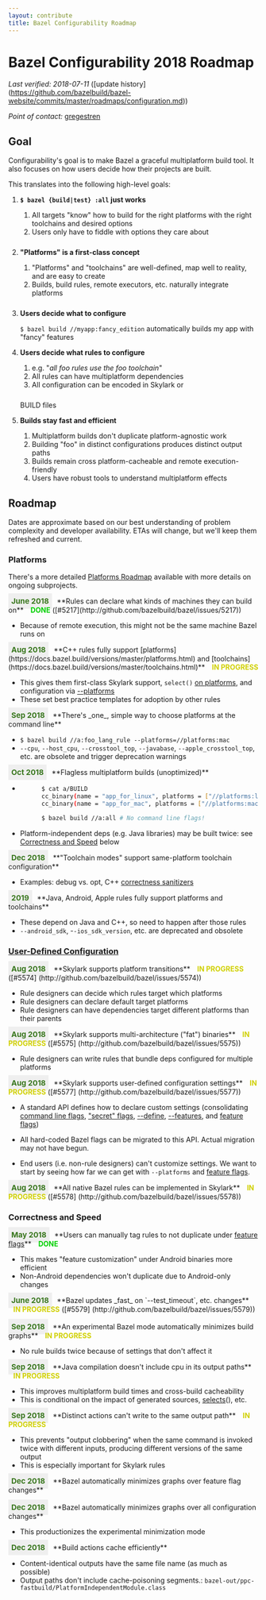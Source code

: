 ```yaml
---
layout: contribute
title: Bazel Configurability Roadmap
---
```

<style>
  .padbottom { padding-bottom: 10px; }
  .etabox {
    background: #EFEFEF;
    color: #38761D;
    font-size: 15px;
    font-weight: bold;
    display: inline;
    padding: 6px;
    margin-right: 10px;
  }
  .donestatus {
    color: #00D000;
    font-weight: bold;
    padding-left: 10px;
  }
  .inprogressstatus {
    color: #D0D000;
    font-weight: bold;
    padding-left: 10px;
  }
</style>

# Bazel Configurability 2018 Roadmap

*Last verified: 2018-07-11* ([update history]
(https://github.com/bazelbuild/bazel-website/commits/master/roadmaps/configuration.md))

*Point of contact:* [gregestren](https://github.com/gregestren)

## Goal

Configurability's goal is to make Bazel a graceful multiplatform build
tool. It also focuses on how users decide how their projects are built.


This translates into the following high-level goals:

1. **`$ bazel {build|test} :all` just works**
    1. All targets "know" how to build for the right platforms with the right
       toolchains and desired options
    1. <div class="padbottom">Users only have to fiddle with options they care
       about</div>

1. **"Platforms" is a first-class concept**
    1. "Platforms" and "toolchains" are well-defined, map well to reality, and are
        easy to create
    1. <div class="padbottom">Builds, build rules, remote executors, etc.
       naturally integrate platforms</div>

1. **Users decide what to configure**

    `$ bazel build //myapp:fancy_edition` automatically builds my app with
    "fancy" features

1. **Users decide what rules to configure**
    1. e.g. "*all foo rules use the foo toolchain*"
    1. All rules can have multiplatform dependencies
    1. <div class="padbottom">All configuration can be encoded in Skylark or
    BUILD files</div>

1. **Builds stay fast and efficient**
    1. Multiplatform builds don't duplicate platform-agnostic work
    1. Building "foo" in distinct configurations produces distinct output paths
    1. Builds remain cross platform-cacheable and remote execution-friendly
    1. Users have robust tools to understand multiplatform effects

## Roadmap

Dates are approximate based on our best understanding of problem complexity
and developer availability. ETAs will change, but we'll keep them refreshed and
current.

### Platforms
There's a more detailed [Platforms Roadmap](platforms.html) available with more details on ongoing subprojects.

<div class="etabox">June 2018</div>**Rules can declare what kinds of machines
they can build on**
<span class="donestatus">DONE</span> ([#5217](http://github.com/bazelbuild/bazel/issues/5217))

* Because of remote execution, this might not be the same machine Bazel runs on


<div class="etabox">Aug 2018</div>**C++ rules fully support
[platforms](https://docs.bazel.build/versions/master/platforms.html) and
[toolchains](https://docs.bazel.build/versions/master/toolchains.html)**
<span class="inprogressstatus">IN PROGRESS</span>

* This gives them first-class Skylark support, `select()` [on
platforms](https://docs.bazel.build/versions/master/be/general.html#config_setting.constraint_values),
and configuration via
[--platforms](https://docs.bazel.build/versions/master/platforms.html#specifying-a-platform-for-a-build)
* These set best practice templates for adoption by other rules


<div class="etabox">Sep 2018</div>**There's _one_, simple way to choose platforms
at the command line**

* `$ bazel build //a:foo_lang_rule --platforms=//platforms:mac`
* `--cpu`, `--host_cpu`, `--crosstool_top`, `--javabase`,
  `--apple_crosstool_top`, etc. are obsolete and trigger deprecation warnings


<div class="etabox">Oct 2018</div>**Flagless multiplatform builds
(unoptimized)**

* ```sh
        $ cat a/BUILD
        cc_binary(name = "app_for_linux", platforms = ["//platforms:linux"])
        cc_binary(name = "app_for_mac", platforms = ["//platforms:mac"])

        $ bazel build //a:all # No command line flags!
  ```

* Platform-independent deps (e.g. Java libraries) may be built twice: see
    [Correctness and Speed](#correctness_and_speed) below

<div class="etabox">Dec 2018</div>**"Toolchain modes" support same-platform
toolchain configuration**

* Examples: debug vs. opt, C++ [correctness
  sanitizers](https://github.com/google/sanitizers)


<div class="etabox">2019</div>**Java, Android, Apple rules fully support platforms and
toolchains**

* These depend on Java and C++, so need to happen after those rules
* `--android_sdk`, -`-ios_sdk_version`, etc. are deprecated and obsolete


### [User-Defined Configuration](https://docs.google.com/document/d/1vc8v-kXjvgZOdQdnxPTaV0rrLxtP2XwnD2tAZlYJOqw/edit?usp=sharing)


<div class="etabox">Aug 2018</div>**Skylark supports platform transitions**
<span class="inprogressstatus">IN PROGRESS</span> ([#5574]
(http://github.com/bazelbuild/bazel/issues/5574))

* Rule designers can decide which rules target which platforms
* Rule designers can declare default target platforms
* Rule designers can have dependencies target different platforms than their
  parents


<div class="etabox">Aug 2018</div>**Skylark supports multi-architecture ("fat")
binaries**
<span class="inprogressstatus">IN PROGRESS</span> ([#5575]
(http://github.com/bazelbuild/bazel/issues/5575))

* Rule designers can write rules that bundle deps configured for multiple
  platforms


<div class="etabox">Aug 2018</div>**Skylark supports user-defined configuration
settings**
<span class="inprogressstatus">IN PROGRESS</span> ([#5577]
(http://github.com/bazelbuild/bazel/issues/5577))

* A standard API defines how to declare custom settings (consolidating [command
  line
  flags](https://docs.bazel.build/versions/master/command-line-reference.html),
  ["secret"
  flags](https://github.com/bazelbuild/bazel/blob/master/src/main/java/com/google/devtools/build/lib/rules/apple/AppleCommandLineOptions.java#L246),
  [--define](https://github.com/bazelbuild/bazel/blob/b3cf83cd20f30d77e6768de651a3e652f86d6f78/src/main/java/com/google/devtools/build/lib/analysis/config/BuildConfiguration.java#L423),
  [--features](https://source.bazel.build/bazel/+/master:src/main/java/com/google/devtools/build/lib/analysis/config/BuildConfiguration.java;l=835?q=file:BuildConfiguration.java),
  and [feature
  flags](https://github.com/bazelbuild/bazel/blob/d6a98282e229b311dd56e65b72003197120f299a/src/test/java/com/google/devtools/build/lib/rules/android/AndroidBinaryTest.java#L3107))

* All hard-coded Bazel flags can be migrated to this API. Actual migration may
  not have begun.
* End users (i.e. non-rule designers) can't customize settings. We want to start
  by seeing how far we can get with `--platforms` and [feature
  flags](https://github.com/bazelbuild/bazel/blob/d6a98282e229b311dd56e65b72003197120f299a/src/test/java/com/google/devtools/build/lib/rules/android/AndroidBinaryTest.java#L3107).


<div class="etabox">Aug 2018</div>**All native Bazel rules can be implemented
in Skylark**
<span class="inprogressstatus">IN PROGRESS</span> ([#5578]
(http://github.com/bazelbuild/bazel/issues/5578))

### Correctness and Speed


<div class="etabox">May 2018</div>**Users can manually tag rules to not
duplicate under <a
href="https://github.com/bazelbuild/bazel/blob/d6a98282e229b311dd56e65b72003197120f299a/src/test/java/com/google/devtools/build/lib/rules/android/AndroidBinaryTest.java#L3107">feature
flags</a>**
<span class="donestatus">DONE</span>

* This makes "feature customization" under Android binaries more efficient
* Non-Android dependencies won't duplicate due to Android-only changes


<div class="etabox">June 2018</div>**Bazel updates _fast_ on `--test_timeout`, etc. changes**
<span class="inprogressstatus">IN PROGRESS</span> ([#5579]
(http://github.com/bazelbuild/bazel/issues/5579))
<br><br>


<div class="etabox">Sep 2018</div>**An experimental Bazel mode automatically
minimizes build graphs**
<span class="inprogressstatus">IN PROGRESS</span>

* No rule builds twice because of settings that don't affect it


<div class="etabox">Sep 2018</div>**Java compilation doesn't include cpu in its
output paths**
<span class="inprogressstatus">IN PROGRESS</span>

* This improves multiplatform build times and cross-build cacheability
* This is conditional on the impact of generated sources,
  [selects](https://docs.bazel.build/versions/master/be/functions.html#select)(),
  etc.


<div class="etabox">Sep 2018</div>**Distinct actions can't write to the same
output path**
<span class="inprogressstatus">IN PROGRESS</span>

* This prevents "output clobbering" when the same command is invoked twice with
  different inputs, producing different versions of the same output
* This is especially important for Skylark rules


<div class="etabox">Dec 2018</div>**Bazel automatically minimizes graphs over
feature flag changes**
<br><br>

<div class="etabox">Dec 2018</div>**Bazel automatically minimizes graphs over
all configuration changes**

* This productionizes the experimental minimization mode


<div class="etabox">Dec 2018</div>**Build actions cache efficiently**

* Content-identical outputs have the same file name (as much as possible)
* Output paths don't include cache-poisoning segments.:
  `bazel-out/ppc-fastbuild/PlatformIndependentModule.class`

